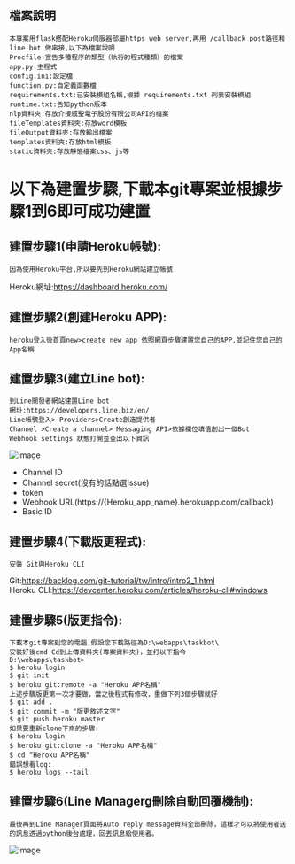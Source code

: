 ## 檔案說明
    本專案用flask搭配Heroku伺服器部屬https web server,再用 /callback post路徑和line bot 做串接,以下為檔案說明
    Procfile:宣告多種程序的類型（執行的程式種類）的檔案
    app.py:主程式
    config.ini:設定檔
    function.py:自定義函數檔
    requirements.txt:已安裝模組名稱,根據 requirements.txt 列表安裝模組
    runtime.txt:告知python版本
    nlp資料夾:存放介接威聖電子股份有限公司API的檔案
    fileTemplates資料夾:存放word模板
    fileOutput資料夾:存放輸出檔案
    templates資料夾:存放html模板
    static資料夾:存放靜態檔案css、js等
# 以下為建置步驟,下載本git專案並根據步驟1到6即可成功建置
## 建置步驟1(申請Heroku帳號):
    因為使用Heroku平台,所以要先到Heroku網站建立帳號
Heroku網址:<https://dashboard.heroku.com/>
## 建置步驟2(創建Heroku APP):
    heroku登入後首頁new>create new app 依照網頁步驟建置您自己的APP,並記住您自己的App名稱
## 建置步驟3(建立Line bot):
    到Line開發者網站建置Line bot
    網址:https://developers.line.biz/en/
    Line帳號登入> Providers>Create創造提供者
    Channel >Create a channel> Messaging API>依據欄位填值創出一個Bot
    Webhook settings 狀態打開並查出以下資訊
![image](https://github.com/harry83528/taskQALineBot/blob/master/messageImage_1578628507824.jpg)

*  Channel ID
*  Channel secret(沒有的話點選Issue)
*  token
*  Webhook URL(https://{Heroku_app_name}.herokuapp.com/callback)
*  Basic ID
## 建置步驟4(下載版更程式):
    安裝 Git與Heroku CLI
Git:<https://backlog.com/git-tutorial/tw/intro/intro2_1.html> <br>
Heroku CLI:<https://devcenter.heroku.com/articles/heroku-cli#windows>
## 建置步驟5(版更指令):
    下載本git專案到您的電腦,假設您下載路徑為D:\webapps\taskbot\
    安裝好後cmd Cd到上傳資料夾(專案資料夾)，並打以下指令
    D:\webapps\taskbot>
    $ heroku login
    $ git init
    $ heroku git:remote -a "Heroku APP名稱"
    上述步驟版更第一次才要做，當之後程式有修改，重做下列3個步驟就好
    $ git add .
    $ git commit -m "版更敘述文字"
    $ git push heroku master
    如果要重新clone下來的步驟:
    $ heroku login
    $ heroku git:clone -a "Heroku APP名稱"
    $ cd "Heroku APP名稱"
    錯誤想看log:
    $ heroku logs --tail
## 建置步驟6(Line Managerg刪除自動回覆機制):
    最後再到Line Manager頁面將Auto reply message資料全部刪除，這樣才可以將使用者送的訊息透過python後台處理，回丟訊息給使用者。
![image](https://github.com/harry83528/taskQALineBot/blob/master/messageImage_1578626946104.jpg)

